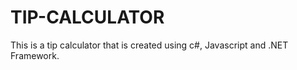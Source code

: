 # TIP-CALCULATOR
This is a tip calculator that is created using c#, Javascript and .NET Framework. 
